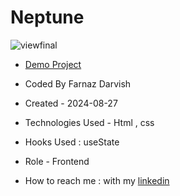 # Neptune

![viewfinal]()

- [Demo Project]()

- Coded By Farnaz Darvish

- Created - 2024-08-27

- Technologies Used - Html , css

- Hooks Used : useState 

- Role - Frontend

- How to reach me : with my [linkedin](https://www.linkedin.com/in/farnaz-darvish/)
